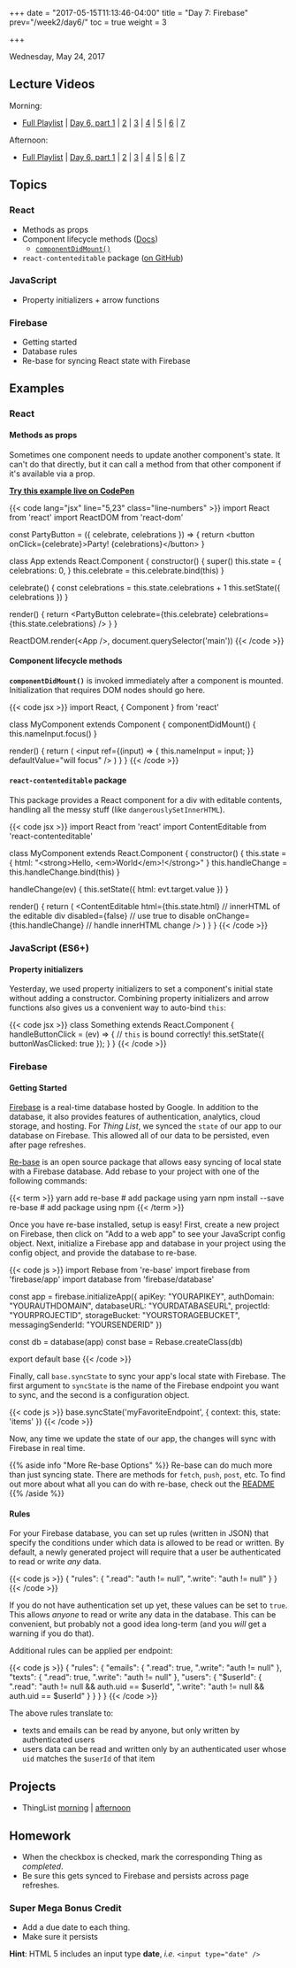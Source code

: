 +++
date = "2017-05-15T11:13:46-04:00"
title = "Day 7: Firebase"
prev="/week2/day6/"
toc = true
weight = 3

+++

<date>Wednesday, May 24, 2017</date>

## Lecture Videos

Morning:

* [Full Playlist]() | [Day 6, part 1]() | [2]() | [3]() | [4]() | [5]() | [6]() | [7]()

Afternoon:

* [Full Playlist]() | [Day 6, part 1]() | [2]() | [3]() | [4]() | [5]() | [6]() | [7]()

## Topics

### React

* Methods as props
* Component lifecycle methods ([Docs](https://facebook.github.io/react/docs/react-component.html))
  * [`componentDidMount()`](https://facebook.github.io/react/docs/react-component.html#componentdidmount)
* `react-contenteditable` package ([on GitHub](https://github.com/lovasoa/react-contenteditable))

### JavaScript

* Property initializers + arrow functions

### Firebase

* Getting started
* Database rules
* Re-base for syncing React state with Firebase

## Examples

### React

#### Methods as props

Sometimes one component needs to update another component's state. It can't do that directly, but it can call a method from that other component if it's available via a prop.

[**Try this example live on CodePen**](https://codepen.io/dstrus/pen/bWzWew?editors=1010)

{{< code lang="jsx" line="5,23" class="line-numbers" >}}
import React from 'react'
import ReactDOM from 'react-dom'

const PartyButton = ({ celebrate, celebrations }) =&gt; {
  return &lt;button onClick={celebrate}&gt;Party! {celebrations}&lt;/button&gt;
}

class App extends React.Component {
  constructor() {
    super()
    this.state = {
      celebrations: 0,
    }
    this.celebrate = this.celebrate.bind(this)
  }

  celebrate() {
    const celebrations = this.state.celebrations + 1
    this.setState({ celebrations })
  }

  render() {
    return &lt;PartyButton celebrate={this.celebrate} celebrations={this.state.celebrations} /&gt;
  }
}

ReactDOM.render(&lt;App /&gt;, document.querySelector('main'))
{{< /code >}}

#### Component lifecycle methods

**`componentDidMount()`** is invoked immediately after a component is mounted. Initialization that requires DOM nodes should go here.

{{< code jsx >}}
import React, { Component } from 'react'

class MyComponent extends Component {
  componentDidMount() {
    this.nameInput.focus()
  }

  render() {
    return (
      &lt;input 
        ref={(input) =&gt; { this.nameInput = input; }} 
        defaultValue="will focus"
      /&gt;
    )
  }
}
{{< /code >}}

#### `react-contenteditable` package

This package provides a React component for a div with editable contents, handling all the messy stuff (like `dangerouslySetInnerHTML`).

{{< code jsx >}}
import React from 'react'
import ContentEditable from 'react-contenteditable'

class MyComponent extends React.Component {
  constructor() {
    this.state = {
      html: &quot;&lt;strong&gt;Hello, &lt;em&gt;World&lt;/em&gt;!&lt;/strong&gt;&quot;
    }
    this.handleChange = this.handleChange.bind(this)
  }

  handleChange(ev) {
    this.setState({ html: evt.target.value })
  }

  render() {
    return (
      &lt;ContentEditable
        html={this.state.html}       // innerHTML of the editable div
        disabled={false}             // use true to disable
        onChange={this.handleChange} // handle innerHTML change
      /&gt;
    )
  }
}
{{< /code >}}

### JavaScript (ES6+)

#### Property initializers

Yesterday, we used property initializers to set a component's initial state without adding a constructor. Combining property initializers and arrow functions also gives us a convenient way to auto-bind `this`:

{{< code jsx >}}
class Something extends React.Component {
  handleButtonClick = (ev) => {
    // `this` is bound correctly!
    this.setState({ buttonWasClicked: true });
  }
}
{{< /code >}}

### Firebase

#### Getting Started

[Firebase](https://firebase.google.com/) is a real-time database hosted by Google.  In addition to the database, it also provides features of authentication, analytics, cloud storage, and hosting.  For _Thing List_, we synced the `state` of our app to our database on Firebase.  This allowed all of our data to be persisted, even after page refreshes.

[Re-base](https://github.com/tylermcginnis/re-base) is an open source package that allows easy syncing of local state with a Firebase database. Add rebase to your project with one of the following commands:

{{< term >}}
yarn add re-base               # add package using yarn
npm install --save re-base     # add package using npm
{{< /term >}}

Once you have re-base installed, setup is easy!  First, create a new project on Firebase, then click on "Add to a web app" to see your JavaScript config object.  Next, initialize a Firebase app and database in your project using the config object, and provide the database to re-base.

{{< code js >}}
import Rebase from 're-base'
import firebase from 'firebase/app'
import database from 'firebase/database'

const app = firebase.initializeApp({
  apiKey: "YOURAPIKEY",
  authDomain: "YOURAUTHDOMAIN",
  databaseURL: "YOURDATABASEURL",
  projectId: "YOURPROJECTID",
  storageBucket: "YOURSTORAGEBUCKET",
  messagingSenderId: "YOURSENDERID"
})

const db = database(app)
const base = Rebase.createClass(db)

export default base
{{< /code >}}

Finally, call `base.syncState` to sync your app's local state with Firebase.  The first argument to `syncState` is the name of the Firebase endpoint you want to sync, and the second is a configuration object.

{{< code js >}}
base.syncState('myFavoriteEndpoint', {
  context: this,
  state: 'items'
})
{{< /code >}}

Now, any time we update the state of our app, the changes will sync with Firebase in real time.

{{% aside info "More Re-base Options" %}}
Re-base can do much more than just syncing state.  There are methods for `fetch`, `push`, `post`, etc.  To find out more about what all you can do with re-base, check out the [README](https://github.com/tylermcginnis/re-base#re-base)
{{% /aside %}}

#### Rules

For your Firebase database, you can set up rules (written in JSON) that specify the conditions under which data is allowed to be read or written.  By default, a newly generated project will require that a user be authenticated to read or write _any_ data.

{{< code js >}}
{
  "rules": {
    ".read": "auth != null",
    ".write": "auth != null"
  }
}
{{< /code >}}

If you do not have authentication set up yet, these values can be set to `true`.  This allows _anyone_ to read or write any data in the database.  This can be convenient, but probably not a good idea long-term (and you _will_ get a warning if you do that).

Additional rules can be applied per endpoint:

{{< code js >}}
{
  "rules": {
    "emails": {
      ".read": true,
      ".write": "auth != null"
    },
    "texts": {
      ".read": true,
      ".write": "auth != null"
    },
    "users": {
      "$userId": {
        ".read": "auth != null && auth.uid == $userId",
        ".write": "auth != null && auth.uid == $userId"
      }
    }
  }
}
{{< /code >}}

The above rules translate to:

* texts and emails can be read by anyone, but only written by authenticated users
* users data can be read and written only by an authenticated user whose `uid` matches the `$userId` of that item

## Projects

* ThingList [morning](https://github.com/xtbc17s1/thing-list/tree/23bd5cd351313500c971d4fbded85a0fbc656c0f) | [afternoon]()

## Homework

* When the checkbox is checked, mark the corresponding Thing as _completed_.
* Be sure this gets synced to Firebase and persists across page refreshes.

### Super Mega Bonus Credit

* Add a due date to each thing.
* Make sure it persists

**Hint**: HTML 5 includes an input type **date**, _i.e._ `<input type="date" />`
